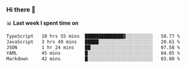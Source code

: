 ### Hi there 👋

<!--
**DBvc/DBvc** is a ✨ _special_ ✨ repository because its `README.md` (this file) appears on your GitHub profile.

Here are some ideas to get you started:

- 🔭 I’m currently working on ...
- 🌱 I’m currently learning ...
- 👯 I’m looking to collaborate on ...
- 🤔 I’m looking for help with ...
- 💬 Ask me about ...
- 📫 How to reach me: ...
- 😄 Pronouns: ...
- ⚡ Fun fact: ...
-->

📊 **Last week I spent time on**
<!--START_SECTION:waka-->

```txt
TypeScript   10 hrs 55 mins  ██████████████▓░░░░░░░░░░   58.77 %
JavaScript   3 hrs 49 mins   █████░░░░░░░░░░░░░░░░░░░░   20.61 %
JSON         1 hr 24 mins    ██░░░░░░░░░░░░░░░░░░░░░░░   07.58 %
YAML         45 mins         █░░░░░░░░░░░░░░░░░░░░░░░░   04.05 %
Markdown     42 mins         █░░░░░░░░░░░░░░░░░░░░░░░░   03.80 %
```

<!--END_SECTION:waka-->
